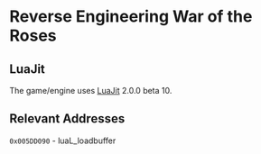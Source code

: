 # Reverse Engineering War of the Roses

## LuaJit
The game/engine uses [LuaJit](https://luajit.org) 2.0.0 beta 10.

## Relevant Addresses
`0x005DD090` - luaL_loadbuffer
